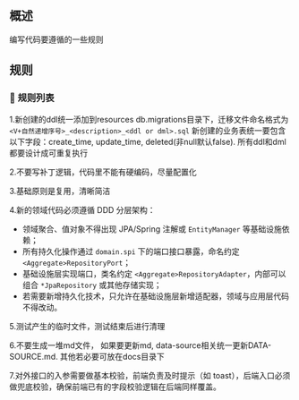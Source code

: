 ## 概述

编写代码要遵循的一些规则

## 规则

### 🎯 **规则列表**
1.新创建的ddl统一添加到resources db.migrations目录下，迁移文件命名格式为`<V+自然递增序号>_<description>_<ddl or dml>.sql`
新创建的业务表统一要包含以下字段：create_time, update_time, deleted(非null默认false).
所有ddl和dml都要设计成可重复执行

2.不要写补丁逻辑，代码里不能有硬编码，尽量配置化

3.基础原则是复用，清晰简洁

4.新的领域代码必须遵循 DDD 分层架构：
   - 领域聚合、值对象不得出现 JPA/Spring 注解或 `EntityManager` 等基础设施依赖；
   - 所有持久化操作通过 `domain.spi` 下的端口接口暴露，命名约定 `<Aggregate>RepositoryPort`；
   - 基础设施层实现端口，类名约定 `<Aggregate>RepositoryAdapter`，内部可以组合 `*JpaRepository` 或其他存储实现；
   - 若需要新增持久化技术，只允许在基础设施层新增适配器，领域与应用层代码不得改动。

5.测试产生的临时文件，测试结束后进行清理

6.不要生成一堆md文件， 如果要更新md, data-source相关统一更新DATA-SOURCE.md.  其他若必要可放在docs目录下

7.对外接口的入参需要做基本校验，前端负责及时提示（如 toast），后端入口必须做兜底校验，确保前端已有的字段校验逻辑在后端同样覆盖。

